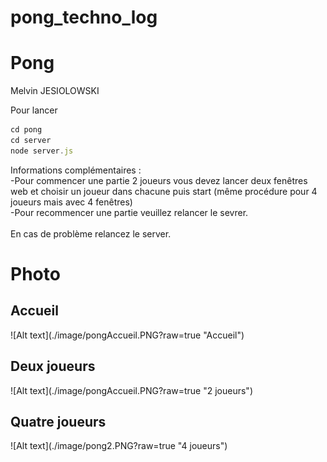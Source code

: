 # pong_techno_log
<h1>Pong</h1>
</h1>Melvin JESIOLOWSKI</h2>

Pour lancer 
```javascript
cd pong
cd server
node server.js 
```
Informations complémentaires :
<br>
-Pour commencer une partie 2 joueurs vous devez lancer deux fenêtres web et choisir un joueur dans chacune puis start (même procédure pour 4 joueurs mais avec 4 fenêtres)
<br>
-Pour recommencer une partie veuillez relancer le sevrer.
<br></br>
En cas de problème relancez le server.

<H1>Photo</H1>
<H2>Accueil</H2>
![Alt text](./image/pongAccueil.PNG?raw=true "Accueil")
<br>
<H2>Deux joueurs</H2>
![Alt text](./image/pongAccueil.PNG?raw=true "2 joueurs")
<br>
<H2>Quatre joueurs</H2>
![Alt text](./image/pong2.PNG?raw=true "4 joueurs")